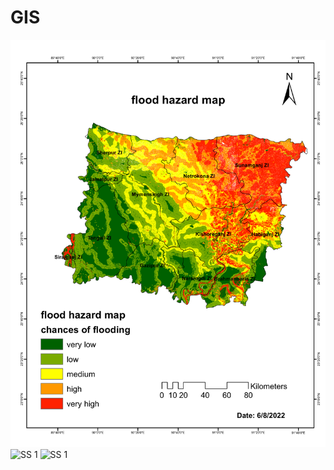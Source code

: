 # GIS

<img src="https://github.com/muksanakhatun/GIS/blob/main/19531006%20%20_flood.pdf" alt="SS 1"/>


<img src="https://github.com/muksanakhatun/PowerBi-projects/blob/main/image.png" alt="SS 1"/>


<img src="https://github.com/muksanakhatun/PowerBi-projects/blob/main/image.png" alt="SS 1"/>
